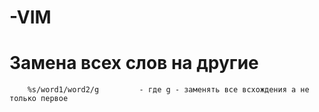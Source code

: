 # -VIM

# Замена всех слов на другие 
        %s/word1/word2/g         - где g - заменять все всхождения а не только первое 
              

